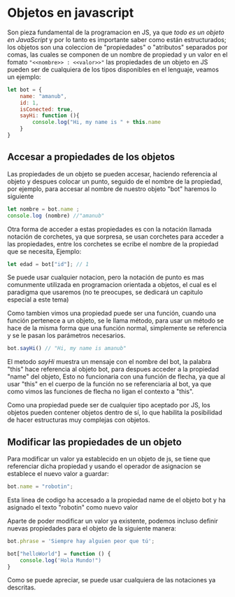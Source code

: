 # Objetos en javascript
Son pieza fundamental de la programacion en JS, ya que *todo es un objeto en JavaScript* y por lo tanto es importante saber como están estructurados; los objetos son una coleccion de "propiedades" o "atributos" separados por comas, las cuales se componen de un nombre de propiedad y un valor en el fomato `"<<nombre>> : <<valor>>"` las propiedades de un objeto en JS pueden ser de cualquiera de los tipos disponibles en el lenguaje, veamos un ejemplo:
```js
let bot = {
	name: "amanub",
	id: 1,
	isConected: true,
	sayHi: function (){
		console.log("Hi, my name is " + this.name
	}
}
```
## Accesar a propiedades de los objetos
Las propiedades de un objeto se pueden accesar, haciendo referencia al objeto
y despues colocar un punto, seguido de el nombre de la propiedad, por ejemplo,
para accesar al nombre de nuestro objeto "bot" haremos lo siguiente
```js
let nombre = bot.name ;
console.log (nombre) //"amanub"
```
Otra forma de acceder a estas propiedades es con la notación llamada notación de corchetes, ya que sorpresa, se usan corchetes para acceder a las propiedades, entre los corchetes se ecribe el nombre de la propiedad que se necesita, Ejemplo:
```js
let edad = bot["id"]; // 1
```
Se puede usar cualquier notacion, pero la notación de punto es mas comunmente utilizada en programacion orientada a objetos, el cual es el paradigma que usaremos (no te preocupes, se dedicará un capitulo especial a este tema)

Como tambien vimos una propiedad puede ser una función, cuando una función pertenece a un objeto, se le llama método, para usar un método se hace de la misma forma que una función normal, simplemente se referencia y se le pasan los parámetros necesarios.
```js
bot.sayHi() // "Hi, my name is amanub"
```
El metodo *sayHi* muestra un mensaje con el nombre del bot, la palabra "this" hace referencia al objeto bot, para despues acceder a la propiedad "name" del objeto, Esto no funcionaria con una función de flecha, ya que al usar "this" en el cuerpo de la función no se referenciaria al bot, ya que como vimos las
funciones de flecha no ligan el contexto a "this".

Como una propiedad puede ser de cualquier tipo aceptado por JS, los objetos pueden contener objetos dentro de sí, lo que habilita la posibilidad de hacer estructuras muy complejas con objetos.

## Modificar las propiedades de un objeto
Para modificar un valor ya establecido en un objeto de js, se tiene que referenciar dicha propiedad y usando el operador de asignacion se establece el nuevo valor a guardar:
```js
bot.name = "robotin";
```
Esta linea de codigo ha accesado a la propiedad name de el objeto bot y ha asignado el texto "robotin" como nuevo valor

Aparte de poder modificar un valor ya existente, podemos incluso definir nuevas propiedades para el objeto de la siguiente manera:
```js
bot.phrase = 'Siempre hay alguien peor que tú';

bot["helloWorld"] = function () {
	console.log('Hola Mundo!")
} 
```
Como se puede apreciar, se puede usar cualquiera de las notaciones ya descritas.


